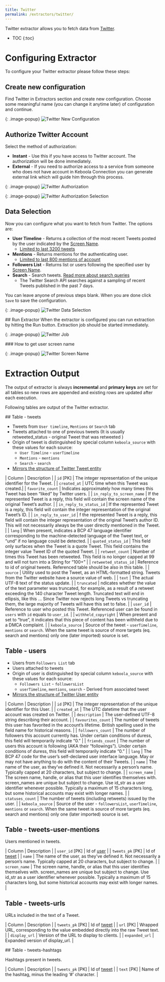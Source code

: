 ```yaml
---
title: Twitter
permalink: /extractors/twitter/
---
```


Twitter extractor allows you to fetch data from [Twitter](https://twitter.com/).

* TOC
{:toc}

# Configuring Extractor
To configure your Twitter extractor please follow these steps:

## Create new configuration

Find Twitter in Extractors section and create new configuration.
Choose some meaningful name (you can change it anytime later) of configuration and continue.


{: .image-popup}
![Twitter New Configuration](/extractors/twitter/01-new-configuration.png)

## Authorize Twitter Account
Select the method of authorization:

 - **Instant** - Use this if you have access to Twitter account. The authorization will be done immediately.
 - **External** - If you need to authorize access to a service from someone who does not have account in Keboola Connection you can generate external link which will guide him through this process.

{: .image-popup}
![Twitter Authorization](/extractors/twitter/02-authorize.png)


{: .image-popup}
![Twitter Authorization Selection](/extractors/twitter/03-authorize-modal.png)

## Data Selection
Now you can configure what you want to fetch from Twitter. The options are:

 - **User Timeline** - Returns a collection of the most recent Tweets posted by the user indicated by the [Screen Name](#how-to-get-user-screen-name).
   - [Limited to last 3200 tweets](https://dev.twitter.com/rest/reference/get/statuses/user_timeline)
 - **Mentions** - Returns mentions for the authenticating user.
   - [Limited to last 800 mentions of account](https://dev.twitter.com/rest/reference/get/statuses/mentions_timeline)
 - **Followers List** - Returns list or users following the specified user by [Screen Name](#how-to-get-user-screen-name).
 - **Search** - Search tweets. [Read more about search queries](https://dev.twitter.com/rest/public/search)
    - The Twitter Search API searches against a sampling of recent Tweets published in the past 7 days.

You can leave anyone of previous steps blank.
When you are done click `Save` to save the configuration.

{: .image-popup}
![Twitter Data Selection](/extractors/twitter/04-authorized.png)

## Run Extractor
When the extractor is configured you can run extraction by hitting the Run button.
Extraction job should be started immediately.

{: .image-popup}
![Twitter Job](/extractors/twitter/06-twitter-job.png)

### How to get user screen name

{: .image-popup}
![Twitter Screen Name](/extractors/twitter/05-screen-name.png)


# Extraction Output

The output of extractor is always **incremental** and **primary keys** are set for all tables so new rows are appended and
existing rows are updated after each execution.

Following tables are output of the Twitter extractor.


## Table - tweets

- Tweets from `User timeline`, `Mentions` or `Search` tab
- Tweets attached to one of previous tweets (It is usually retweeted_status - original Tweet that was retweeted )
- Origin of tweet is distinguished by special column `keboola_source` with these values for each source:
  - `User Timeline` - `userTimeline`
  - `Mentions` - `mentions`
  - `Search` - `search`
- [Mirrors the structure of Twitter Tweet entity](https://dev.twitter.com/overview/api/tweets)

| Column | Description |
| `id` [PK] | The integer representation of the unique identifier for the Tweet. |
| `created_at` | UTC time when this Tweet was created.|
| `favorite_count` |  Indicates approximately how many times this Tweet has been “liked” by Twitter users. |
| `in_reply_to_screen_name` | If the represented Tweet is a reply, this field will contain the screen name of the original Tweet’s author. |
| `in_reply_to_status_id` | If the represented Tweet is a reply, this field will contain the integer representation of the original Tweet’s ID. |
| `in_reply_to_user_id` | f the represented Tweet is a reply, this field will contain the integer representation of the original Tweet’s author ID. This will not necessarily always be the user directly mentioned in the Tweet. |
| `lang` | When present, indicates a BCP 47 language identifier corresponding to the machine-detected language of the Tweet text, or “und” if no language could be detected. |
| `quoted_status_id` | This field only surfaces when the Tweet is a quote Tweet. This field contains the integer value Tweet ID of the quoted Tweet. |
| `retweet_count` | Number of times this Tweet has been retweeted. This field is no longer capped at 99 and will not turn into a String for “100+” |
| `retweeted_status_id` | Reference to id of original tweets. Referenced table should be also in this table. |
| `source` | Utility used to post the Tweet, as an HTML-formatted string. Tweets from the Twitter website have a source value of web. |
| `text` | The actual UTF-8 text of the status update. |
| `truncated` | ndicates whether the value of the text parameter was truncated, for example, as a result of a retweet exceeding the 140 character Tweet length. Truncated text will end in ellipsis, like this ... Since Twitter now rejects long Tweets vs truncating them, the large majority of Tweets will have this set to false. |
| `user_id` | Reference to user who posted this Tweet. Referenced user can be found in `users` with `id` equals to `user_id`. |
| `withheld_copyright` | When present and set to “true”, it indicates that this piece of content has been withheld due to a DMCA complaint. |
| `keboola_source` | Source of the tweet - `userTimeline`, `mentions` or `search`. When the same tweet is source of more targets (eq. search and mentions) only one (later imported) source is set.


## Table - users

- Users from `Followers List` tab
- Users attached to tweets
- Origin of user is distinguished by special column `keboola_source` with these values for each source:
  - `Followers List` - `followersList`
  - `userTimeline`, `mentions`, `search` - Derived from associated tweet
- [Mirrors the structure of Twitter User entity](https://dev.twitter.com/overview/api/users)

| Column | Description |
| `id` [PK] | The integer representation of the unique identifier for this User. |
| `created_at` | The UTC datetime that the user account was created on Twitter. |
| `description` | The user-defined UTF-8 string describing their account. |
| `favourites_count` | The number of tweets this user has favorited in the account’s lifetime. British spelling used in the field name for historical reasons. |
| `followers_count` | The number of followers this account currently has. Under certain conditions of duress, this field will temporarily indicate “0.” |
| `friends_count` | The number of users this account is following (AKA their “followings”). Under certain conditions of duress, this field will temporarily indicate “0.” |
| `lang` | The BCP 47 code for the user’s self-declared user interface language. May or may not have anything to do with the content of their Tweets. |
| `name` | The name of the user, as they’ve defined it. Not necessarily a person’s name. Typically capped at 20 characters, but subject to change. |
| `screen_name` | The screen name, handle, or alias that this user identifies themselves with. screen_names are unique but subject to change. Use id_str as a user identifier whenever possible. Typically a maximum of 15 characters long, but some historical accounts may exist with longer names. |
| `statuses_count` | The number of tweets (including retweets) issued by the user. |
| `keboola_source` | Source of the user - `followersList`, `userTimeline`, `mentions` or `search`. When the same tweet is source of more targets (eq. search and mentions) only one (later imported) source is set.

## Table - tweets-user-mentions

Users mentioned in tweets.

| Column | Description |
| `user_id` [PK] | Id of [user](#table---users) |
| `tweets_pk` [PK] |  Id of [tweet](#table---tweets) |
| `name` | The name of the user, as they’ve defined it. Not necessarily a person’s name. Typically capped at 20 characters, but subject to change. |
| `screen_name` | The screen name, handle, or alias that this user identifies themselves with. screen_names are unique but subject to change. Use id_str as a user identifier whenever possible. Typically a maximum of 15 characters long, but some historical accounts may exist with longer names.  |

## Table - tweets-urls

URLs included in the text of a Tweet.

| Column | Description |
| `tweets_pk` [PK] |  Id of [tweet](#table---tweets) |
| `url` [PK] | Wrapped URL, corresponding to the value embedded directly into the raw Tweet text. |
| `display_url` | Version of the URL to display to clients. |
| `expanded_url` | Expanded version of display_url. |


## Table - tweets-hashtags

Hashtags present in tweets.

| Column | Description |
| `tweets_pk` [PK] |  Id of [tweet](#table---tweets) |
| `text` [PK] | Name of the hashtag, minus the leading ‘#’ character. |
